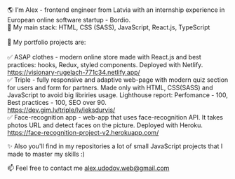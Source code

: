🌎 I’m Alex - frontend engineer from Latvia with an internship experience in European online software startup - Bordio. <br>
📍 My main stack: HTML, CSS (SASS), JavaScript, React.js, TypeScript <br><br>
🧰 My portfolio projects are: <br><br>
✅ ASAP clothes - modern online store made with React.js and best practices: hooks, Redux, styled components. Deployed with Netlify.<br>
https://visionary-rugelach-771c34.netlify.app/ <br>
✅ Triple - fully responsive and adaptive web-page with modern quiz section for users and form for partners. Made only with HTML, CSS(SASS) and JavaScript to avoid big libriries usage. Lighthouse report: Perfomance - 100, Best practices - 100, SEO over 90. <br>
https://dev.gim.lv/triple/lv/ieksdurvis/ <br>
✅ Face-recognition app - web-app that uses face-recognition API. It takes photos URL and detect faces on the picture. Deployed with Heroku. <br>
https://face-recognition-project-v2.herokuapp.com/

✨ Also you'll find in my repositories a lot of small JavaScript projects that I made to master my skills :)

📫 Feel free to contact me alex.udodov.web@gmail.com

<!---
AlexWebDev01/AlexWebDev01 is a ✨ special ✨ repository because its `README.md` (this file) appears on your GitHub profile.
You can click the Preview link to take a look at your changes.
--->
